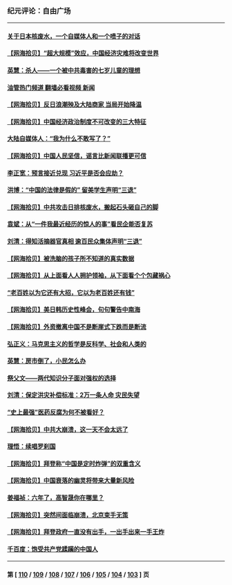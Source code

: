 ### 纪元评论：自由广场
---
#### [关于日本核废水，一个自媒体人和一个喷子的对话](../../pages/nsc993/n14065097.md?09020330) 
#### [【网海拾贝】“超大规模”效应，中国经济灾难将改变世界](../../pages/nsc993/n14064501.md?09020330) 
#### [英慧：杀人——一个被中共毒害的七岁儿童的理想](../../pages/nsc993/n14064305.md?09020330) 
#### [油管热门频道 翻墙必看视频 新闻](ok?09020330)
#### [【网海拾贝】反日浪潮殃及大陆商家 当局开始降温](../../pages/nsc993/n14063798.md?09020330) 
#### [【网海拾贝】中国经济政治制度不可改变的三大特征](../../pages/nsc993/n14063134.md?09020330) 
#### [大陆自媒体人：“我为什么不敢写了？”](../../pages/nsc993/n14063157.md?09020330) 
#### [【网海拾贝】中国人民坚信，谣言比新闻联播更可信](../../pages/nsc993/n14062543.md?09020330) 
#### [李正宽：预言接近兑现 习近平是否会应劫？](../../pages/nsc993/n14061898.md?09020330) 
#### [洪博：“中国的法律是假的” 留美学生声明“三退”](../../pages/nsc993/n14062281.md?09020330) 
#### [【网海拾贝】中共攻击日排核废水，搬起石头砸自己的脚](../../pages/nsc993/n14061890.md?09020330) 
#### [袁斌：从“一件我最近经历的惊人的事”看民企能否复苏](../../pages/nsc993/n14061863.md?09020330) 
#### [刘清：得知活摘器官真相 逾百民众集体声明“三退”](../../pages/nsc993/n14061753.md?09020330) 
#### [【网海拾贝】被洗脑的孩子所不知道的真实数据](../../pages/nsc993/n14061579.md?09020330) 
#### [【网海拾贝】从上面看人人拥护领袖，从下面看个个包藏祸心](../../pages/nsc993/n14060605.md?09020330) 
#### [“老百姓以为它还有大招，它以为老百姓还有钱”](../../pages/nsc993/n14060041.md?09020330) 
#### [【网海拾贝】美日韩历史性峰会，句句警告中南海](../../pages/nsc993/n14058657.md?09020330) 
#### [【网海拾贝】外资撤离中国不是断崖式下跌而是断流](../../pages/nsc993/n14058075.md?09020330) 
#### [弘正义：马克思主义的哲学是反科学、社会和人类的](../../pages/nsc993/n14058048.md?09020330) 
#### [英慧：房市倒了，小民怎么办](../../pages/nsc993/n14058039.md?09020330) 
#### [祭父文——两代知识分子面对强权的选择](../../pages/nsc993/n14057522.md?09020330) 
#### [刘清：保定洪灾补偿标准：2万一条人命 灾民失望](../../pages/nsc993/n14057240.md?09020330) 
#### [“史上最强”医药反腐为何不被看好？](../../pages/nsc993/n14056994.md?09020330) 
#### [【网海拾贝】中共大崩溃，这一天不会太远了](../../pages/nsc993/n14056419.md?09020330) 
#### [理悟：续唱罗刹国](../../pages/nsc993/n14055936.md?09020330) 
#### [【网海拾贝】拜登称“中国是定时炸弹”的双重含义](../../pages/nsc993/n14055716.md?09020330) 
#### [【网海拾贝】中国衰落的幽灵将带来大量新风险](../../pages/nsc993/n14054870.md?09020330) 
#### [姜福祯：六年了，高智晟你在哪里？](../../pages/nsc993/n14054144.md?09020330) 
#### [【网海拾贝】突然间面临崩溃，北京束手无策](../../pages/nsc993/n14053961.md?09020330) 
#### [【网海拾贝】拜登政府一直没有出手，一出手出来一手王炸](../../pages/nsc993/n14053452.md?09020330) 
#### [千百度：饱受共产党蹂躏的中国人](../../pages/nsc993/n14053484.md?09020330) 

---
#### 第 [ [110](./110.md?09020330) / [109](./109.md?09020330) / [108](./108.md?09020330) / [107](./107.md?09020330) / [106](./106.md?09020330) / [105](./105.md?09020330) / [104](./104.md?09020330) / [103](./103.md?09020330) ] 页
